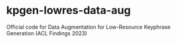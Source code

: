 # kpgen-lowres-data-aug
Official code for Data Augmentation for Low-Resource Keyphrase Generation (ACL Findings 2023)
